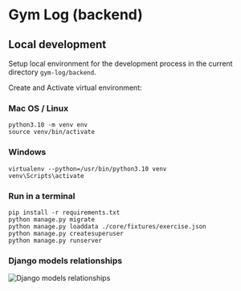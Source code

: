 # Gym Log (backend)

## Local development

Setup local environment for the development process in the current directory `gym-log/backend`.

Create and Activate virtual environment:

### Mac OS / Linux

```shell
python3.10 -m venv env
source venv/bin/activate   
```

### Windows

```shell
virtualenv --python=/usr/bin/python3.10 venv 
venv\Scripts\activate    
```

### Run in a terminal

```shell
pip install -r requirements.txt
python manage.py migrate
python manage.py loaddata ./core/fixtures/exercise.json
python manage.py createsuperuser
python manage.py runserver
```

### Django models relationships

![Django models relationships](https://i.ibb.co/3TV6d90/Models-Reletionshps.png)